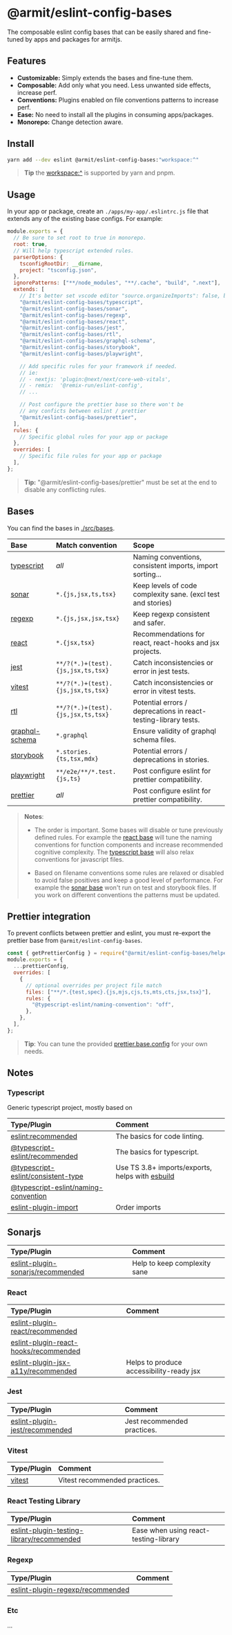 # @armit/eslint-config-bases

The composable eslint config bases that can be easily shared and fine-tuned by apps and packages for armitjs.

## Features

- **Customizable:** Simply extends the bases and fine-tune them.
- **Composable:** Add only what you need. Less unwanted side effects, increase perf.
- **Conventions:** Plugins enabled on file conventions patterns to increase perf.
- **Ease:** No need to install all the plugins in consuming apps/packages.
- **Monorepo:** Change detection aware.

## Install

```bash
yarn add --dev eslint @armit/eslint-config-bases:"workspace:^"
```

> **Tip** the [workspace:^](https://yarnpkg.com/features/workspaces#workspace-ranges-workspace) is supported by yarn and pnpm.

## Usage

In your app or package, create an `./apps/my-app/.eslintrc.js` file that extends any of the
existing base configs. For example:

```javascript
module.exports = {
  // Be sure to set root to true in monorepo.
  root: true,
  // Will help typescript extended rules.
  parserOptions: {
    tsconfigRootDir: __dirname,
    project: "tsconfig.json",
  },
  ignorePatterns: ["**/node_modules", "**/.cache", "build", ".next"],
  extends: [
    // It's better set vscode editor "source.organizeImports": false, because there may be competition between `source.organizeImports` and `import/order`
    "@armit/eslint-config-bases/typescript",
    "@armit/eslint-config-bases/sonar",
    "@armit/eslint-config-bases/regexp",
    "@armit/eslint-config-bases/react",
    "@armit/eslint-config-bases/jest",
    "@armit/eslint-config-bases/rtl",
    "@armit/eslint-config-bases/graphql-schema",
    "@armit/eslint-config-bases/storybook",
    "@armit/eslint-config-bases/playwright",

    // Add specific rules for your framework if needed.
    // ie:
    // - nextjs: 'plugin:@next/next/core-web-vitals',
    // - remix:  '@remix-run/eslint-config',
    // ...

    // Post configure the prettier base so there won't be
    // any conficts between eslint / prettier
    "@armit/eslint-config-bases/prettier",
  ],
  rules: {
    // Specific global rules for your app or package
  },
  overrides: [
    // Specific file rules for your app or package
  ],
};
```

> **Tip:** "@armit/eslint-config-bases/prettier" must be set at the end to disable any
> conflicting rules.

## Bases

You can find the bases in [./src/bases](./src/bases).

| Base                                            | Match convention                  | Scope                                                           |
| :---------------------------------------------- | :-------------------------------- | :-------------------------------------------------------------- |
| [typescript](./src/bases/typescript.js)         | _all_                             | Naming conventions, consistent imports, import sorting...       |
| [sonar](./src/bases/sonar.js)                   | `*.{js,jsx,ts,tsx}`               | Keep levels of code complexity sane. (excl test and stories)    |
| [regexp](./src/bases/regexp.js)                 | `*.{js,jsx,jsx,tsx}`              | Keep regexp consistent and safer.                               |
| [react](./src/bases/react.js)                   | `*.{jsx,tsx}`                     | Recommendations for react, react-hooks and jsx projects.        |
| [jest](./src/bases/jest.js)                     | `**/?(*.)+(test).{js,jsx,ts,tsx}` | Catch inconsistencies or error in jest tests.                   |
| [vitest](./src/bases/vitest.js)                 | `**/?(*.)+(test).{js,jsx,ts,tsx}` | Catch inconsistencies or error in vitest tests.                 |
| [rtl](./src/bases/rtl.js)                       | `**/?(*.)+(test).{js,jsx,ts,tsx}` | Potential errors / deprecations in react-testing-library tests. |
| [graphql-schema](./src/bases/graphql-schema.js) | `*.graphql`                       | Ensure validity of graphql schema files.                        |
| [storybook](./src/bases/storybook.js)           | `*.stories.{ts,tsx,mdx}`          | Potential errors / deprecations in stories.                     |
| [playwright](./src/bases/playwright.js)         | `**/e2e/**/*.test.{js,ts}`        | Post configure eslint for prettier compatibility.               |
| [prettier](./src/bases/prettier.js)             | _all_                             | Post configure eslint for prettier compatibility.               |

> **Notes**:
>
> - The order is important. Some bases will disable or tune previously defined
>   rules. For example the [react base](./src/bases/react.js) will tune the naming conventions
>   for function components and increase recommended cognitive complexity. The [typescript base](./src/bases/typescript.js)
>   will also relax conventions for javascript files.
>
> - Based on filename conventions some rules are relaxed or disabled to avoid false positives and
>   keep a good level of performance. For example the [sonar base](./src/bases/sonar.js) won't run on
>   test and storybook files. If you work on different conventions the patterns must be updated.

## Prettier integration

To prevent conflicts between prettier and eslint, you must re-export the prettier base from `@armit/eslint-config-bases`.

```javascript
const { getPrettierConfig } = require("@armit/eslint-config-bases/helpers");
module.exports = {
  ...prettierConfig,
  overrides: [
    {
      // optional overrides per project file match
      files: ["**/*.{test,spec}.{js,mjs,cjs,ts,mts,cts,jsx,tsx}"],
      rules: {
        "@typescript-eslint/naming-convention": "off",
      },
    },
  ],
};
```

> **Tip**: You can tune the provided [prettier.base.config](./src/prettier.base.config.js) for your own needs.

## Notes

### Typescript

Generic typescript project, mostly based on

| Type/Plugin                                                                                      | Comment                                                                      |
| :----------------------------------------------------------------------------------------------- | :--------------------------------------------------------------------------- |
| [eslint:recommended](https://eslint.org/docs/rules/)                                             | The basics for code linting.                                                 |
| [@typescript-eslint/recommended](https://typescript-eslint.io/rules/)                            | The basics for typescript.                                                   |
| [@typescript-eslint/consistent-type](https://typescript-eslint.io/rules/consistent-type-imports) | Use TS 3.8+ imports/exports, helps with [esbuild](https://esbuild.github.io) |
| [@typescript-eslint/naming-convention](https://typescript-eslint.io/rules/naming-convention)     |                                                                              |
| [eslint-plugin-import](https://github.com/import-js/eslint-plugin-import)                        | Order imports                                                                |

## Sonarjs

| Type/Plugin                                                                               | Comment                      |
| :---------------------------------------------------------------------------------------- | :--------------------------- |
| [eslint-plugin-sonarjs/recommended](https://github.com/SonarSource/eslint-plugin-sonarjs) | Help to keep complexity sane |

### React

| Type/Plugin                                                                                                             | Comment                                  |
| :---------------------------------------------------------------------------------------------------------------------- | :--------------------------------------- |
| [eslint-plugin-react/recommended](https://github.com/yannickcr/eslint-plugin-react)                                     |                                          |
| [eslint-plugin-react-hooks/recommended](https://github.com/facebook/react/tree/main/packages/eslint-plugin-react-hooks) |                                          |
| [eslint-plugin-jsx-a11y/recommended](https://github.com/jsx-eslint/eslint-plugin-jsx-a11y)                              | Helps to produce accessibility-ready jsx |

### Jest

| Type/Plugin                                                                            | Comment                     |
| :------------------------------------------------------------------------------------- | :-------------------------- |
| [eslint-plugin-jest/recommended](https://github.com/jest-community/eslint-plugin-jest) | Jest recommended practices. |

### Vitest

| Type/Plugin                                               | Comment                       |
| :-------------------------------------------------------- | :---------------------------- |
| [vitest](https://github.com/veritem/eslint-plugin-vitest) | Vitest recommended practices. |

### React Testing Library

| Type/Plugin                                                                                                   | Comment                               |
| :------------------------------------------------------------------------------------------------------------ | :------------------------------------ |
| [eslint-plugin-testing-library/recommended](https://github.com/testing-library/eslint-plugin-testing-library) | Ease when using react-testing-library |

### Regexp

| Type/Plugin                                                                           | Comment |
| :------------------------------------------------------------------------------------ | :------ |
| [eslint-plugin-regexp/recommended](https://github.com/ota-meshi/eslint-plugin-regexp) |         |

### Etc

...
